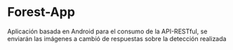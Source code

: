 # Forest-App
Aplicación basada en Android para el consumo de la API-RESTful, se enviarán las imágenes a cambió de respuestas sobre la detección realizada
